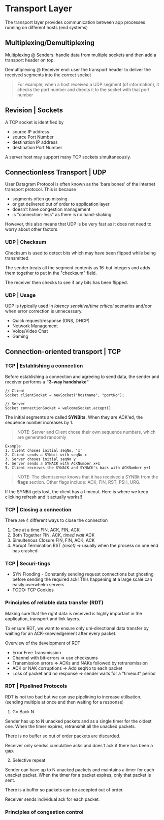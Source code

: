# Transport Layer 

The transport layer provides communication between app processes running on different hosts (end systems) 

## Multiplexing/Demultiplexing 

Multiplexing @ Senders: handle data from multiple sockets and then add a transport header on top.   

Demultiplexing @ Receiver end: user the transport header to deliver the received segments into the correct socket 

>For example, when a host received a UDP segment (of information), it checks the port number and directs it to the socket with that port number 

## Revision | Sockets 

A TCP socket is identified by 

* source IP address
* source Port Number
* destination IP address
* destination Port Number

A server host may support many TCP sockets simultaneously. 


## Connectionless Transport | UDP 

User Datagram Protocol is often known as the 'bare bones' of the internet transport protocol. This is because 

* segments often go missing
* or get delivered out of order to application layer
* doesn't have congestion management
* is "connection-less" as there is no hand-shaking 

However, this also means that UDP is be very fast as it does not need to worry about other factors. 

### UDP | Checksum

Checksum is used to detect bits which may have been flipped while being transmitted. 

The sender treats all the segment contents as 16-but integers and adds them together to put in the "checksum" field. 

The receiver then checks to see if any bits has been flipped. 

### UDP | Usage

UDP is typically used in _latency sensitive/time critical_ scenarios and/oor when error correction is unnecessary. 

* Quick request/response (DNS, DHCP) 
* Network Management
* Voice/Video Chat
* Gaming 

## Connection-oriented transport | TCP 

### TCP | Establishing a connection
Before establishing a connection and agreeing to send data, the sender and receiver performs a **"3-way handshake"**

```
// Client 
Socket clientSocket = newSocket("hostname", "portNo"); 

// Server 
Socket connectionSocket = welcomeSocket.accept() 
```

The initial segments are called **SYNBits**. When they are ACK'ed, the sequence number increases by 1. 

> NOTE: Server and Client chose their own sequence numbers, which are generated randomly 

``` 
Example
1. Client choses initial seqNo, 'x' 
2. Client sends a SYNbit with seqNo x 
3. Server choses initial seqNo y  
4. Server sends a SYNACK with ACKNumber x+1
5. Client receives the SYNACK and SYNACK's back with ACKNumber y+1 
```
> NOTE: The client/server knows that it has received a SYNBit from the **flags** section. Other flags include: ACK, FIN, RST, PSH, URG. 

If the SYNBit gets lost, the client has a timeout. Here is where we keep clicking refresh and it actually works!!

### TCP | Closing a connection 

There are 4 different ways to close the connection 

1. One at a time FIN, ACK, FIN, ACK 
2. Both Together FIN, ACK, _timed wait_ ACK 
3. Simultenous Closure FIN, FIN, ACK, ACK 
4. Abrupt Termination RST _(reset)_ => usually when the process on one end has crashed  

### TCP | Securi-tings 

* SYN Flooding - Constantly sending request connections but ghosting before sending the required ack! This happening at a large scale can easily overwhelm servers 
* TODO: TCP Cookies 

### Principles of reliable data transfer (RDT)
Making sure that the right data is received is highly important in the application, transport and link layers. 

To ensure RDT, we want to ensure only uni-directional data transfer by waiting for an ACK-knowledgement after every packet. 

Overview of the development of RDT 
* Error Free Transmission 
* Channel with bit-errors => use checksums 
* Transmission errors => ACKs and NAKs followed by retransmission 
* ACK or NAK corruptions => Add seqNo to each packet 
* Loss of packet and no response => sender waits for a "timeout" period 

### RDT | Pipelined Protocols 

RDT is not too bad but we can use pipelining to increase utilisation. (sending multiple at once and then waiting for a response) 

1. Go Back N 

Sender has up to N unacked packets and as a single timer for the oldest one. When the timer expires, retransmit all the unacked packets. 

There is no buffer so out of order packets are discarded. 

Receiver only sendss cumulative acks and does't ack if there has been a gap. 

2. Selective repeat 

Sender can have up to N unacked packets and maintains a timer for each unacket packet. When the timer for a packet expires, only that packet is sent. 

There is a buffer so packets can be accepted out of order. 

Receiver sends individual ack for each packet. 


### Principles of congestion control 

